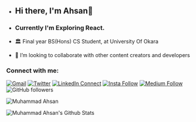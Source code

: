 <!--
**ahsanshareef21/ahsanshareef21** is a ✨ _special_ ✨ repository because its `README.md` (this file) appears on your GitHub profile.

Here are some ideas to get you started:

- 🔭 I’m currently working on ...
- 🌱 I’m currently learning ...
- 👯 I’m looking to collaborate on ...
- 🤔 I’m looking for help with ...
- 💬 Ask me about ...
- 📫 How to reach me: ...
- 😄 Pronouns: ...
- ⚡ Fun fact: ...
-->
-  ## Hi there, I'm Ahsan👋
-  ### Currently I'm Exploring React.

<!--   <img align="right" alt="GIF" src="https://media.giphy.com/media/836HiJc7pgzy8iNXCn/giphy.gif" /> -->

- :classical_building: Final year BS(Hons) CS Student, at University Of Okara
<!-- - :heavy_check_mark: AI Engineer Enthusiastic -->
- 👯 I’m looking to collaborate with other content creators and developers
<!-- - 🥅 2022 Goals: Contribute more to Open Source projects -->


  
  
### Connect with me:

[![Gmail](https://img.shields.io/badge/%20-Send%20Mail-black?color=14171A&labelColor=ef5350&logo=gmail&logoColor=ffffff)](mailto:Muhammadahsan7099@gmail.com?subject=From%20GitHub&body=Hi,%20there.%20Found%20you%20from%20GitHub.)
[![Twitter](https://img.shields.io/twitter/url/https/twitter.com/cloudposse.svg?style=social&label=Follow%20%40Ahsan)](https://twitter.com/ahsansharef21)
[![LinkedIn Connect](https://img.shields.io/badge/%20-Connect-black?color=14171A&labelColor=212121&logo=linkedin&logoColor=ffffff)](https://www.linkedin.com/in/ahsanshareef21/)
[![Insta Follow](https://img.shields.io/badge/%20-Follow-black?color=14171A&labelColor=d81b60&logo=instagram&logoColor=ffffff)](https://www.instagram.com/ahsanshareef21/)
[![Medium Follow](https://img.shields.io/badge/%20-Follow-black?color=14171A&labelColor=050404&logo=medium&logoColor=ffffff)](https://medium.com/@ahsanshareef21)
![GitHub followers](https://img.shields.io/github/followers/ahsanshareef21?label=followers&style=social)<p align="left"> <img src="https://komarev.com/ghpvc/?username=ahsanshareef21" alt="Muhammad Ahsan" /> </p>
 <img align="left" alt="Muhammad Ahsan's Github Stats" src="https://github-readme-stats.vercel.app/api?username=ahsanshareef21&show_icons=true&hide_border=true" />
